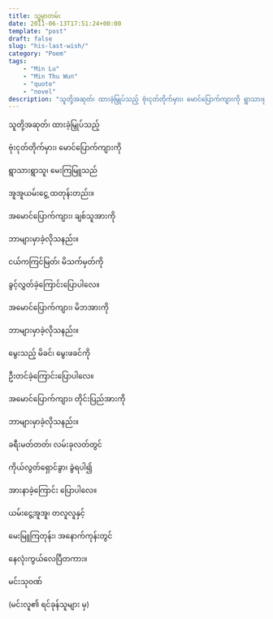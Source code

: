 ```yaml
---
title: သူ့မှာတမ်း
date: 2011-06-13T17:51:24+00:00
template: "post"  
draft: false  
slug: "his-last-wish/"  
category: "Poem"
tags:
    - "Min Lu"
    - "Min Thu Wun"
    - "quote"
    - "novel"
description: "သူတို့အဆုတ်၊ ထားခဲ့မြှုပ်သည့် ဗုံးငုတ်တိုက်မှား၊ မောင်ပြောက်ကျားကို ရွာသားရွာသူ၊ မေးကြမြူသည် အူအူယမ်းငွေ့ ထတုန်းတည်း။"
---
```

သူတို့အဆုတ်၊ ထားခဲ့မြှုပ်သည့်
  
ဗုံးငုတ်တိုက်မှား၊ မောင်ပြောက်ကျားကို
  
ရွာသားရွာသူ၊ မေးကြမြူသည်
  
အူအူယမ်းငွေ့ ထတုန်းတည်း။

အမောင်ပြောက်ကျား၊ ချစ်သူအားကို
  
ဘာများမှာခဲ့လိုသနည်း။

ငယ်ကကြင်မြတ်၊ မိသက်မှတ်ကို
  
ခွင့်လွှတ်ခဲ့ကြောင်းပြောပါလေ။

အမောင်ပြောက်ကျား၊ မိဘအားကို
  
ဘာများမှာခဲ့လိုသနည်း။

မွေးသည့် မိခင်၊ မွေးဖခင်ကို
  
ဦးတင်ခဲ့ကြောင်းပြောပါလေ။

အမောင်ပြောက်ကျား၊ တိုင်းပြည်အားကို
  
ဘာများမှာခဲ့လိုသနည်း။

ခရီးမတ်တတ်၊ လမ်းခုလတ်တွင်
  
ကိုယ်လွတ်ရှောင်ခွာ၊ ခွဲရပါ၍
  
အားနာခဲ့ကြောင်း ပြောပါလေ။

ယမ်းငွေ့အူအူ၊ တလူလူနှင့်
  
မေးမြူကြတုန်း၊ အနောက်ကုန်းတွင်
  
နေလုံးကွယ်လေပြီတကား။

မင်းသုဝဏ်

(မင်းလူ၏ ရင်ခုန်သူများ မှ)
